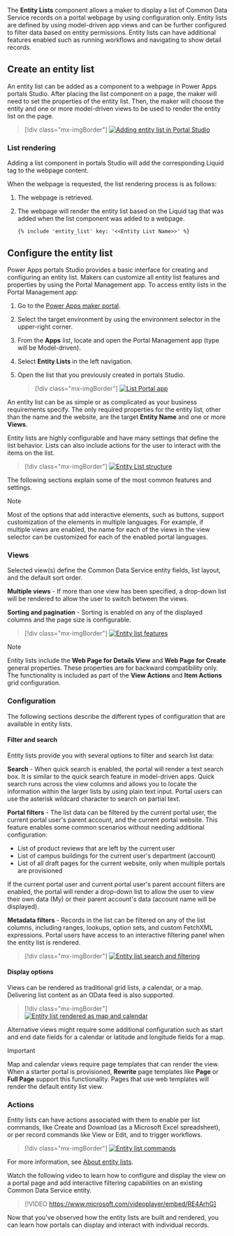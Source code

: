 The **Entity Lists** component allows a maker to display a list of Common Data Service records on a portal webpage by using configuration only. Entity lists are defined by using model-driven app views and can be further configured to filter data based on entity permissions. Entity lists can have additional features enabled such as running workflows and navigating to show detail records. 

## Create an entity list 

An entity list can be added as a component to a webpage in Power Apps portals Studio. After placing the list component on a page, the maker will need to set the properties of the entity list. Then, the maker will choose the entity and one or more model-driven views to be used to render the entity list on the page.

> [!div class="mx-imgBorder"]
> [![Adding entity list in Portal Studio](../media/2-entity-list-portal-studio-ss.png)](../media/2-entity-list-portal-studio-ss.png#lightbox)

### List rendering

Adding a list component in portals Studio will add the corresponding Liquid tag to the webpage content.

When the webpage is requested, the list rendering process is as follows:

1. The webpage is retrieved.
1. The webpage will render the entity list based on the Liquid tag that was added when the list component was added to a webpage.

    ```twig
    {% include 'entity_list' key: '<<Entity List Name>>' %}
    ```

## Configure the entity list

Power Apps portals Studio provides a basic interface for creating and configuring an entity list. Makers can customize all entity list features and properties by using the Portal Management app. To access entity lists in the Portal Management app:

1. Go to the [Power Apps maker portal](https://make.powerapps.com/?azure-portal=true).
1. Select the target environment by using the environment selector in the upper-right corner.
1. From the **Apps** list, locate and open the Portal Management app (type will be Model-driven).
1. Select **Entity Lists** in the left navigation.
1. Open the list that you previously created in portals Studio.

    > [!div class="mx-imgBorder"]
    > [![List Portal app](../media/2-list-portal-app-ssm.png)](../media/2-list-portal-app-ssm.png#lightbox)

An entity list can be as simple or as complicated as your business requirements specify. The only required properties for the entity list, other than the name and the website, are the target **Entity Name** and one or more **Views**. 

Entity lists are highly configurable and have many settings that define the list behavior. Lists can also include actions for the user to interact with the items on the list.

> [!div class="mx-imgBorder"]
> [![Entity List structure](../media/2-entity-list-overview-c.png)](../media/2-entity-list-overview-c.png#lightbox)

The following sections explain some of the most common features and settings. 

> [!NOTE]
> Most of the options that add interactive elements, such as buttons, support customization of the elements in multiple languages. For example, if multiple views are enabled, the name for each of the views in the view selector can be customized for each of the enabled portal languages.

### Views

Selected view(s) define the Common Data Service entity fields, list layout, and the default sort order. 

**Multiple views** - If more than one view has been specified, a drop-down list will be rendered to allow the user to switch between the views. 

**Sorting and pagination** - Sorting is enabled on any of the displayed columns and the page size is configurable.

> [!div class="mx-imgBorder"]
> [![Entity list features](../media/2-entity-list-features-ssm.png)](../media/2-entity-list-features-ssm.png#lightbox)

> [!NOTE]
> Entity lists include the **Web Page for Details View** and **Web Page for Create** general properties. These properties are for backward compatibility only. The functionality is included as part of the **View Actions** and **Item Actions** grid configuration.

### Configuration

The following sections describe the different types of configuration that are available in entity lists.

#### Filter and search

Entity lists provide you with several options to filter and search list data:

**Search** - When quick search is enabled, the portal will render a text search box. It is similar to the quick search feature in model-driven apps. Quick search runs across the view columns and allows you to locate the information within the larger lists by using plain text input. Portal users can use the asterisk wildcard character to search on partial text.

**Portal filters** - The list data can be filtered by the current portal user, the current portal user's parent account, and the current portal website. This feature enables some common scenarios without needing additional configuration:

- List of product reviews that are left by the current user
- List of campus buildings for the current user's department (account)
- List of all draft pages for the current website, only when multiple portals are provisioned 

If the current portal user and current portal user's parent account filters are enabled, the portal will render a drop-down list to allow the user to view their own data (My) or their parent account's data (account name will be displayed).

**Metadata filters** - Records in the list can be filtered on any of the list columns, including ranges, lookups, option sets, and custom FetchXML expressions. Portal users have access to an interactive filtering panel when the entity list is rendered.

> [!div class="mx-imgBorder"]
> [![Entity list search and filtering](../media/2-entity-list-features-filtering-ssm.png)](../media/2-entity-list-features-filtering-ssm.png#lightbox)

#### Display options

Views can be rendered as traditional grid lists, a calendar, or a map. Delivering list content as an OData feed is also supported. 

> [!div class="mx-imgBorder"]
> [![Entity list rendered as map and calendar](../media/2-entity-list-map-calendar-ss.png)](../media/2-entity-list-map-calendar-ss.png#lightbox)

Alternative views might require some additional configuration such as start and end date fields for a calendar or latitude and longitude fields for a map.

> [!IMPORTANT]
> Map and calendar views require page templates that can render the view. When a starter portal is provisioned, **Rewrite** page templates like **Page** or **Full Page** support this functionality. Pages that use web templates will render the default entity list view.

### Actions

Entity lists can have actions associated with them to enable per list commands, like Create and Download (as a Microsoft Excel spreadsheet), or per record commands like View or Edit, and to trigger workflows.

> [!div class="mx-imgBorder"]
> [![Entity list commands](../media/2-entity-list-features-commands-ssm.png)](../media/2-entity-list-features-commands-ssm.png#lightbox)

For more information, see [About entity lists](https://docs.microsoft.com/powerapps/maker/portals/configure/entity-lists/?azure-portal=true).

Watch the following video to learn how to configure and display the view on a portal page and add interactive filtering capabilities on an existing Common Data Service entity.

> [!VIDEO https://www.microsoft.com/videoplayer/embed/RE4ArhG]

Now that you've observed how the entity lists are built and rendered, you can learn how portals can display and interact with individual records.

